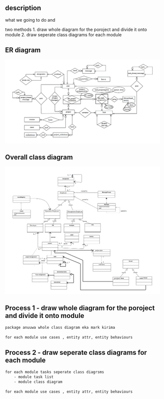 ## description
what we going to do and 

two methods 
	1. draw whole diagram for the poroject and divide it onto module
	2. draw seperate class diagrams for each module


## ER diagram
<img src="./diagrams/erd.png">

## Overall class diagram
<img src="./diagrams/cls.png">


## Process 1 - draw whole diagram for the poroject and divide it onto module
	package anuuwa whole class diagram eka mark kirima

	for each module use cases , entity attr, entity behaviours


## Process 2 - draw seperate class diagrams for each module
	for each module tasks seperate class diagrsms
		- module task list
		- module class diagram

	for each module use cases , entity attr, entity behaviours


